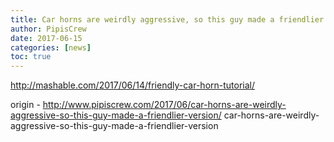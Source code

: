 ```yaml
---
title: Car horns are weirdly aggressive, so this guy made a friendlier version
author: PipisCrew
date: 2017-06-15
categories: [news]
toc: true
---
```


http://mashable.com/2017/06/14/friendly-car-horn-tutorial/

origin - http://www.pipiscrew.com/2017/06/car-horns-are-weirdly-aggressive-so-this-guy-made-a-friendlier-version/ car-horns-are-weirdly-aggressive-so-this-guy-made-a-friendlier-version
